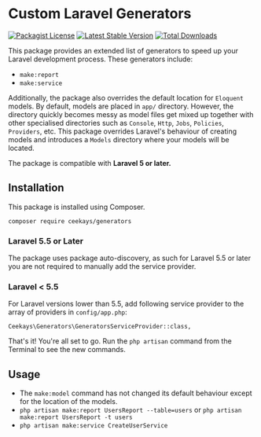 # Custom Laravel Generators
[![Packagist License](https://poser.pugx.org/ceekays/laravel-generators/license.png)](http://choosealicense.com/licenses/mit/)
[![Latest Stable Version](https://poser.pugx.org/ceekays/laravel-generators/version.png)](https://packagist.org/packages/ceekays/laravel-generators)
[![Total Downloads](https://poser.pugx.org/ceekays/laravel-generators/d/total.png)](https://packagist.org/packages/ceekays/laravel-generators)

This package provides an extended list of generators to speed up your Laravel development process. These generators include:

- `make:report`
- `make:service`

Additionally, the package also overrides the default location for `Eloquent` models. 
By default, models are placed in `app/` directory. 
However, the directory quickly becomes messy as model files get mixed up together with other specialised directories such as `Console`, `Http`,  `Jobs`, `Policies`, `Providers`, etc.
 This package overrides Laravel's behaviour of creating models and introduces a `Models` directory where your models will be located.

 The package is compatible with **Laravel 5 or later.**

## Installation

This package is installed using Composer.

    composer require ceekays/generators

### Laravel 5.5 or Later
The package uses package auto-discovery, as such for Laravel 5.5 or later you are not required to manually add the service provider.

### Laravel < 5.5
For Laravel versions lower than 5.5, add following service provider to the array of providers in `config/app.php`:

    Ceekays\Generators\GeneratorsServiceProvider::class,

That's it! You're all set to go. Run the `php artisan` command from the Terminal to see the new commands.

## Usage
- The `make:model` command has not changed its default behaviour except for the location of the models.
- `php artisan make:report UsersReport --table=users` or `php artisan make:report UsersReport -t users`
- `php artisan make:service CreateUserService`
